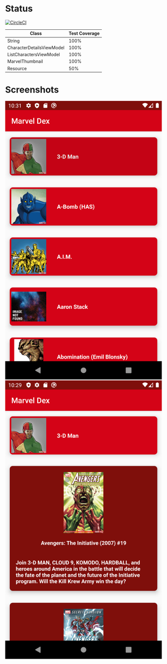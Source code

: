 # Status
[![CircleCI](https://circleci.com/gh/0x7067/MarvelDex.svg?style=svg&circle-token=0a1dd2654d158e9996ceddaaaefe95aed0568220)](https://circleci.com/gh/0x7067/MarvelDex)

| Class                     | Test Coverage |
|---------------------------|---------------|
| String                    |      100%     |
| CharacterDetailsViewModel |      100%     |
| ListCharactersViewModel   |      100%     |
| MarvelThumbnail           |      100%     |
| Resource                  |      50%      |

# Screenshots
![Character List](./screenshots/1.png) ![Character Detail](./screenshots/2.png)
